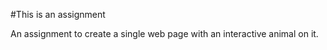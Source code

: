 #This is an assignment

An assignment to create a single web page with an interactive animal on it.
